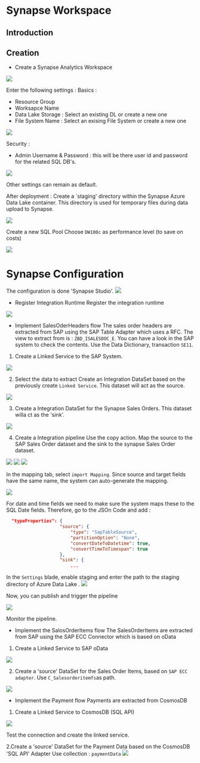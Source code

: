 # Synapse Workspace

## Introduction

## Creation
* Create a Synapse Analytics Workspace
<img src="images\synapsews\synapsewsservice.jpg">

Enter the following settings :
Basics :
* Resource Group
* Worksapce Name
* Data Lake Storage : Select an existing DL or create a new one
* File System Name : Select an exising File System or create a new one

<img src="images\synapsews\synapsewsservice_basics.jpg">

Security :
* Admin Username & Password : this will be there user id and password for the related SQL DB's.

<img src="images\synapsews\synapsewsservice_security.jpg">

Other settings can remain as default.

After deployment :
Create a `staging' directory within the Synapse Azure Data Lake container. This directory is used for temporary files during data upload to Synapse.

<img src="images\synapsews\stagingDirectory.jpg">

Create a new SQL Pool
Choose `DW100c` as performance level (to save on costs)

<img src="images\synapsews\createSQLPool.jpg">

# Synapse Configuration
The configuration is done 'Synapse Studio'.
<img src="images\synapsews\openSynapseStudio.jpg">

* Register Integration Runtime
Register the integration runtime
<img src="images\synapsews\integrationRuntimes.jpg">

* Implement SalesOderHeaders flow
The sales order headers are extracted from SAP using the SAP Table Adapter which uses a RFC.
The view to extract from is : `ZBD_ISALESDOC_E`. You can have a look in the SAP system to check the contents. Use the Data Dictionary, transaction `SE11`.

1. Create a Linked Service to the SAP System.

<img src="images\synapsews\LS_SAPRFC.jpg">

2. Select the data to extract
Create an Integration DataSet based on the previously create `Linked Service`.
This dataset will act as the source.
<img src="images\synapsews\S4DSalesOrderHeadersDS.jpg">

3. Create a Integration DataSet for the Synapse Sales Orders.
This dataset willa ct as the 'sink'.
<img src="images\synapsews\SynSalesOrderHeadersDS.jpg">

4. Create a Integration pipeline
Use the copy action. Map the source to the SAP Sales Order dataset and the sink to the synapse Sales Order dataset.
<img src="Images\synapsews\copyAction.jpg">

<img src="Images\synapsews\RFCCopyActionSource.jpg">

<img src="Images\synapsews\RFCCopyActionSink.jpg">

In the mapping tab, select `import Mapping`. Since source and target fields have the same name, the system can auto-generate the mapping.

<img src="images\synapsews\rfcMapping.jpg">

For date and time fields we need to make sure the system maps these to the SQL Date fields. Therefore, go to the JSOn Code and add :

```json
  "typeProperties": {
                    "source": {
                        "type": "SapTableSource",
                        "partitionOption": "None",
                        "convertDateToDatetime": true,
                        "convertTimeToTimespan": true
                    },
                    "sink": {
                        ...
```

In the `Settings` blade, enable staging and enter the path to the staging directory of Azure Data Lake .
<img src="images\synapsews\staging">

Now, you can publish and trigger the pipeline

<img src="images\synapsews\triggerNow.jpg">

Monitor the pipeline.



* Implement the SalosOrderItems flow
The SalesOrderItems are extracted from SAP using the SAP ECC Connector which is based on oData
1. Create a Linked Service to SAP oData
<img src="images\synapsews\LS_SAPOdata.jpg">

2. Create a 'source' DataSet for the Sales Order Items, based on `SAP ECC adapter`.
Use `C_Salesorderitemfs`as path.
<img src="images\synapsews\S4DSalesOrderItemsDS.jpg">


* Implement the Payment flow
Payments are extracted from CosmosDB
1. Create a Linked Service to CosmosDB (SQL API)
<img src="images\synapsews\LS_cosmosDB">

Test the connection and create the linked service.

2.Create a 'source' DataSet for the Payment Data based on the CosmosDB 'SQL API' Adapter
Use collection : `paymentData`
<img src="images\synapsews\cosmosPaymentDS.jpg">

